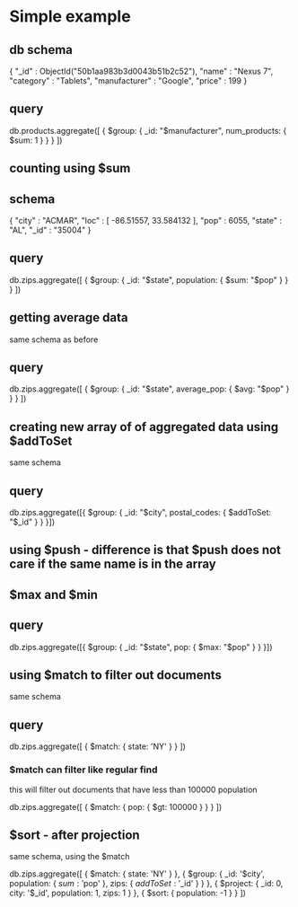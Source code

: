 # Simple example
## db schema
{
	"_id" : ObjectId("50b1aa983b3d0043b51b2c52"),
	"name" : "Nexus 7",
	"category" : "Tablets",
	"manufacturer" : "Google",
	"price" : 199
}
## query
db.products.aggregate([
	{
		$group: {
			_id: "$manufacturer",
			num_products: {
				$sum: 1
			}
		}
	}
])

## counting using $sum
## schema
{
	"city" : "ACMAR",
	"loc" : [
		-86.51557,
		33.584132
	],
	"pop" : 6055,
	"state" : "AL",
	"_id" : "35004"
}
## query
db.zips.aggregate([
	{
		$group: {
			_id: "$state",
			population: {
				$sum: "$pop"
			}
		}
	}
])

## getting average data
same schema as before

## query
db.zips.aggregate([
	{
		$group: {
			_id: "$state",
			average_pop: { $avg: "$pop" }
		}
	}
])

## creating new array of of aggregated data using $addToSet
same schema

## query
db.zips.aggregate([{
	$group: {
		_id: "$city",
		postal_codes: { $addToSet: "$_id" }
	}
}])

## using $push - difference is that $push does not care if the same name is in the array

## $max and $min
## query
db.zips.aggregate([{
	$group: {
		_id: "$state",
		pop: {
			$max: "$pop"
		}
	}
}])

## using $match to filter out documents
same schema

## query
db.zips.aggregate([
	{
		$match: {
			state: 'NY'
		}
	}
])

### $match can filter like regular find
this will filter out documents that have less than 100000 population

db.zips.aggregate([
	{
		$match: {
			pop: {
				$gt: 100000
			}
		}
	}
])

## $sort - after projection
same schema, using the $match

db.zips.aggregate([
	{
		$match: {
			state: 'NY'
		}
	},
	{
		$group: {
			_id: '$city',
			population: {
				$sum: '$pop'
			},
			zips: {
				$addToSet: '$_id'
			}
		}
	},
	{
		$project: {
			_id: 0,
			city: '$_id',
			population: 1,
			zips: 1
		}
	},
	{
		$sort: {
			population: -1
		}
	}
])
















